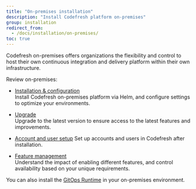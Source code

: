 ```yaml
---
title: "On-premises installation"
description: "Install Codefresh platform on-premises"
group: installation
redirect_from:
  - /docs/installation/on-premises/
toc: true
---
```


Codefresh on-premises offers organizations the flexibility and control to host their own continuous integration and delivery platform within their own infrastructure.

Review on-premises:

* [Installation & configuration]({{site.baseurl}}/docs/installation/on-premises/codefresh-on-prem/)  
  Install Codefresh on-premises platform via Helm, and configure settings to optimize your environments.

* [Upgrade]({{site.baseurl}}/docs/installation/on-premises/codefresh-on-prem-upgrade/)  
  Upgrade to the latest version to ensure access to the latest features and improvements.

* [Account and user setup]({{site.baseurl}}/docs/installation/on-premises/on-prem-configuration/)
  Set up accounts and users in Codefresh after installation.
  
* [Feature management]({{site.baseurl}}/docs/installation/on-premises/on-prem-feature-management/)  
  Understand the impact of enabling different features, and control availability based on your unique requirements.  

You can also install the [GitOps Runtime]({{site.baseurl}}/docs/installation/gitops/on-prem-gitops-runtime-install/) in your on-premises environment. 